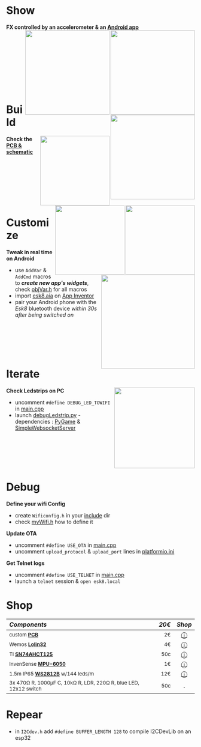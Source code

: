 # Show
**FX controlled by an accelerometer & an [Android app](https://github.com/sebdelsol/esk8-ledstrip/blob/master/README.md#Customize)**
<img src="https://media.giphy.com/media/IhCHKo42Hx7WFkRmzQ/giphy.gif" height="225" align="right">
<img src="https://media.giphy.com/media/fY5xLxGayUptPZuTfG/giphy.gif" height="225" align="right">
<img src="https://media.giphy.com/media/RfYtkG17dUJyVmbPet/giphy.gif" height="225" align="right">
<p>&nbsp;</p> <p>&nbsp;</p> <p>&nbsp;</p> <p>&nbsp;</p> <p>&nbsp;</p>

# Build
[<img src="https://i.imgur.com/fsrZ5Zs.jpg" height="185" align="right">](https://easyeda.com/seb.morin/esk8) 
[<img src="https://i.imgur.com/bn5Pk2N.jpg" height="185" align="right">](https://easyeda.com/seb.morin/esk8)
[<img src="https://image.easyeda.com/histories/aaf838e4a54c468f9502dc529522ac38.png" height="185" align="right">](https://easyeda.com/seb.morin/esk8)
**Check the [PCB & schematic](https://easyeda.com/seb.morin/esk8)**
<p>&nbsp;</p> <p>&nbsp;</p> <p>&nbsp;</p> <p>&nbsp;</p>

# Customize
<img src="https://media.giphy.com/media/TfFm0aNsc1LnWPsiab/giphy.gif" height="250" align="right">

**Tweak in real time on Android**
* use `AddVar` & `AddCmd` macros to ***create new app's widgets***, check [objVar.h](https://github.com/sebdelsol/esk8-ledstrip/blob/e3f43bdf868395875970e63024d04a82ad06267d/include/objVar.h#L83-93) for all macros
* import [esk8.aia](https://github.com/sebdelsol/Esk8/blob/master/Esk8.aia) on [App Inventor](http://ai2.appinventor.mit.edu/)
* pair your Android phone with the *Esk8* bluetooth device *within 30s after being switched on*
<p>&nbsp;</p>  <p>&nbsp;</p>  <p>&nbsp;</p>

# Iterate
<img src="https://media.giphy.com/media/eJFgXPfn9yUhgEfCkM/giphy.gif" height="215" align="right">

**Check Ledstrips on PC**
* uncomment `#define DEBUG_LED_TOWIFI` in [main.cpp](https://github.com/sebdelsol/Esk8/blob/master/src/main.cpp) 
* launch [debugLedstrip.py](https://github.com/sebdelsol/Esk8/blob/master/DebugLedstrip.py) - dependencies : [PyGame](https://www.pygame.org) & [SimpleWebsocketServer](https://pypi.org/project/simple-websocket-server) 

<p>&nbsp;</p>  <p>&nbsp;</p> <p>&nbsp;</p>

# Debug
**Define your wifi Config**
* create `Wificonfig.h` in your [include](https://github.com/sebdelsol/Esk8/blob/master/include/) dir
* check [myWifi.h](https://github.com/sebdelsol/esk8-ledstrip/blob/fed4b2dac2e1fe955d3d43a7b7f73ea413290fed/include/myWifi.h#L11) how to define it

**Update OTA**
* uncomment `#define USE_OTA` in [main.cpp](https://github.com/sebdelsol/Esk8/blob/master/src/main.cpp)
* uncomment `upload_protocol` & `upload_port` lines in [platformio.ini](https://github.com/sebdelsol/Esk8/blob/master/platformio.ini)

**Get Telnet logs**
* uncomment `#define USE_TELNET` in [main.cpp](https://github.com/sebdelsol/Esk8/blob/master/src/main.cpp)
* launch a `telnet` session & `open esk8.local`

# Shop
*Components* | *20€* | *Shop*
:---| ---: | :---:
<sub>custom **[PCB](https://easyeda.com/seb.morin/esk8)**| <sub>2€</sub>| [ⓘ](https://easyeda.com/seb.morin/esk8)</sub>
<sub> Wemos **[Lolin32](https://www.espressif.com/sites/default/files/documentation/esp32-wroom-32_datasheet_en.pdf)**</sub>| <sub>4€</sub> | [ⓘ](https://www.aliexpress.com/wholesale?catId=0&SearchText=lolin32)
<sub> TI **[SN74AHCT125](https://www.ti.com/product/SN74AHCT125)** </sub>| <sub>50c</sub> | [ⓘ](https://www.ebay.com/sch/i.html?_nkw=SN74AHCT125)
<sub> InvenSense **[MPU-6050](https://invensense.tdk.com/products/motion-tracking/6-axis/mpu-6050/)** </sub>| <sub>1€</sub> | [ⓘ](https://www.aliexpress.com/wholesale?catId=0&SearchText=mpu-6050)
<sub>1.5m IP65 **[WS2812B](https://cdn-shop.adafruit.com/datasheets/WS2812B.pdf)** w/144 leds/m </sub>| <sub>12€</sub> | [ⓘ](https://www.aliexpress.com/wholesale?catId=0&SearchText=ws2812b+ip67)
<sub>3x 470Ω R, 1000μF C, 10kΩ R, LDR, 220Ω R, blue LED, 12x12 switch</sub>| <sub>50c</sub> | .

# Repear
* in `I2Cdev.h` add `#define BUFFER_LENGTH 128` to compile I2CDevLib on an esp32
